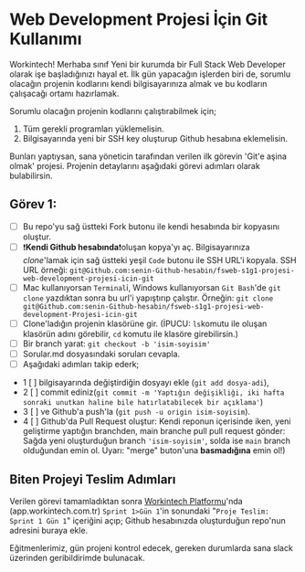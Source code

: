 # Web Development Projesi İçin Git Kullanımı

Workintech!
Merhaba sınıf
Yeni bir kurumda bir Full Stack Web Developer olarak işe başladığınızı hayal et. İlk gün yapacağın işlerden biri de, sorumlu olacağın projenin kodlarını kendi bilgisayarınıza almak ve bu kodların çalışacağı ortamı hazırlamak.

Sorumlu olacağın projenin kodlarını çalıştırabilmek için;

1. Tüm gerekli programları yüklemelisin.
2. Bilgisayarında yeni bir SSH key oluşturup Github hesabına eklemelisin.

Bunları yaptıysan, sana yöneticin tarafından verilen ilk görevin 'Git'e aşina olmak' projesi. Projenin detaylarını aşağıdaki görevi adımları olarak bulabilirsin.

## Görev 1:

- [ ] Bu repo'yu sağ üstteki Fork butonu ile kendi hesabında bir kopyasını oluştur.
- [ ] ❗**Kendi Github hesabında**❗oluşan kopya'yı aç. Bilgisayarınıza _clone_'lamak için sağ üstteki yeşil `Code` butonu ile SSH URL'i kopyala. SSH URL örneği: `git@Github.com:senin-Github-hesabin/fsweb-s1g1-projesi-web-development-projesi-icin-git`
- [ ] Mac kullanıyorsan `Terminal`i, Windows kullanıyorsan `Git Bash`'de `git clone` yazdıktan sonra bu url'i yapıştırıp çalıştır. Örneğin: `git clone git@Github.com:senin-Github-hesabin/fsweb-s1g1-projesi-web-development-Projesi-icin-git`
- [ ] Clone'ladığın projenin klasörüne gir. (İPUCU: `ls`komutu ile oluşan klasörün adını görebilir, `cd` komutu ile klasöre girebilirsin.)
- [ ] Bir branch yarat: `git checkout -b 'isim-soyisim'`
- [ ] Sorular.md dosyasındaki soruları cevapla.
- [ ] Aşağıdaki adımları takip ederk;
- 1 [ ] bilgisayarında değiştirdiğin dosyayı ekle (`git add dosya-adi`),
- 2 [ ] commit ediniz(`git commit -m 'Yaptığın değişikliği, iki hafta sonraki unutkan haline bile hatırlatabilecek bir açıklama'`)
- 3 [ ] ve Github'a push'la (`git push -u origin isim-soyisim`).
- 4 [ ] Github'da Pull Request oluştur: Kendi reponun içerisinde iken, yeni geliştirme yaptığın branchden, main branche pull pull request gönder: Sağda yeni oluşturduğun branch `'isim-soyisim'`, solda ise `main` branch olduğundan emin ol. Uyarı: "merge" buton'una **basmadığına** emin ol!)

## Biten Projeyi Teslim Adımları

Verilen görevi tamamladıktan sonra [Workintech Platformu](https://app.workintech.com.tr)'nda (app.workintech.com.tr) `Sprint 1>Gün 1`'in sonundaki "`Proje Teslim: Sprint 1 Gün 1`" içeriğini açıp; Github hesabınızda oluşturduğun repo'nun adresini buraya ekle.

Eğitmenlerimiz, gün projeni kontrol edecek, gereken durumlarda sana slack üzerinden geribildirimde bulunacak.
